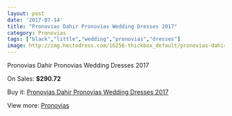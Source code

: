 ```yaml
---
layout: post
date: '2017-07-14'
title: "Pronovias Dahir Pronovias Wedding Dresses 2017"
category: Pronovias
tags: ["black","little","wedding","pronovias","dresses"]
image: http://img.hectodress.com/16256-thickbox_default/pronovias-dahir-pronovias-wedding-dresses-2013.jpg
---
```

Pronovias Dahir Pronovias Wedding Dresses 2017

On Sales: **$290.72**
<a href="https://www.hectodress.com/pronovias/7899-pronovias-dahir-pronovias-wedding-dresses-2013.html"><amp-img layout="responsive" width="600" height="600" src="//img.hectodress.com/16256-thickbox_default/pronovias-dahir-pronovias-wedding-dresses-2013.jpg" alt="Pronovias Dahir Pronovias Wedding Dresses 2017 0" /></a>
<a href="https://www.hectodress.com/pronovias/7899-pronovias-dahir-pronovias-wedding-dresses-2013.html"><amp-img layout="responsive" width="600" height="600" src="//img.hectodress.com/16259-thickbox_default/pronovias-dahir-pronovias-wedding-dresses-2013.jpg" alt="Pronovias Dahir Pronovias Wedding Dresses 2017 1" /></a>
<a href="https://www.hectodress.com/pronovias/7899-pronovias-dahir-pronovias-wedding-dresses-2013.html"><amp-img layout="responsive" width="600" height="600" src="//img.hectodress.com/16258-thickbox_default/pronovias-dahir-pronovias-wedding-dresses-2013.jpg" alt="Pronovias Dahir Pronovias Wedding Dresses 2017 2" /></a>
<a href="https://www.hectodress.com/pronovias/7899-pronovias-dahir-pronovias-wedding-dresses-2013.html"><amp-img layout="responsive" width="600" height="600" src="//img.hectodress.com/16257-thickbox_default/pronovias-dahir-pronovias-wedding-dresses-2013.jpg" alt="Pronovias Dahir Pronovias Wedding Dresses 2017 3" /></a>

Buy it: [Pronovias Dahir Pronovias Wedding Dresses 2017](https://www.hectodress.com/pronovias/7899-pronovias-dahir-pronovias-wedding-dresses-2013.html "Pronovias Dahir Pronovias Wedding Dresses 2017")

View more: [Pronovias](https://www.hectodress.com/139-pronovias "Pronovias")